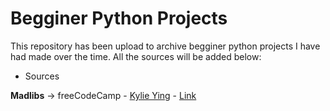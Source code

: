# Begginer Python Projects

This repository has been upload to archive begginer python projects I have had made over the time. All the sources will be added below:

* Sources

**Madlibs** ->
freeCodeCamp - [Kylie Ying](https://github.com/kying18) - [Link](https://www.youtube.com/watch?v=8ext9G7xspg&t=1696s&ab_channel=freeCodeCamp.orgfreeCodeCamp.orgVerified)